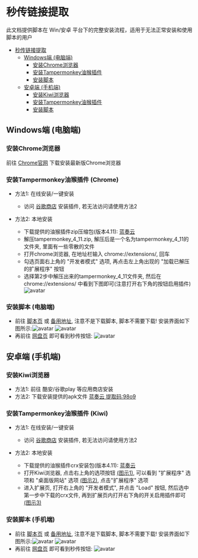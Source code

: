 # 秒传链接提取

此文档提供脚本在 Win/安卓 平台下的完整安装流程，适用于无法正常安装和使用脚本的用户

- [秒传链接提取](#秒传链接提取)
	- [Windows端 (电脑端)](#windows端-电脑端)
	  - [安装Chrome浏览器](#安装Chrome浏览器)
	  - [安装Tampermonkey油猴插件](#安装Tampermonkey油猴插件-Chrome)
	  - [安装脚本](#安装脚本-电脑端)
	- [安卓端 (手机端)](#安卓端-手机端)
	  - [安装Kiwi浏览器](#安装Kiwi浏览器)
	  - [安装Tampermonkey油猴插件](#安装Tampermonkey油猴插件-Kiwi)
	  - [安装脚本](#安装脚本-手机端)

## Windows端 (电脑端)

### 安装Chrome浏览器

前往 [Chrome官网](https://www.google.cn/chrome/) 下载安装最新版Chrome浏览器

### 安装Tampermonkey油猴插件 (Chrome)

- 方法1: 在线安装/一键安装
	- 访问 [谷歌商店](https://chrome.google.com/webstore/detail/tampermonkey/dhdgffkkebhmkfjojejmpbldmpobfkfo) 安装插件, 若无法访问请使用方法2

- 方法2: 本地安装
	- 下载提供的油猴插件zip压缩包(版本4.11): [蓝奏云](https://wwa.lanzous.com/iTHTthysa9i)
	- 解压tampermonkey_4_11.zip, 解压后是一个名为tampermonkey_4_11的文件夹, 里面有一些零散的文件
	- 打开chrome浏览器, 在地址栏输入 chrome://extensions/, 回车
	- 勾选页面右上角的 "开发者模式" 选项, 再点击左上角出现的 "加载已解压的扩展程序" 按钮
	- 选择第2步中解压出来的tampermonkey_4_11文件夹, 然后在 chrome://extensions/ 中看到下图即可(注意打开右下角的按钮启用插件)
	![avatar](https://pic.rmb.bdstatic.com/bjh/add4a026a7a32e3e0bc1e0ced7522957.png)

### 安装脚本 (电脑端)
- 前往 [脚本页](https://greasyfork.org/zh-CN/scripts/397324) 或 [备用地址](https://cdn.jsdelivr.net/gh/mengzonefire/dupan-rapid-extract@master/%E7%A7%92%E4%BC%A0%E9%93%BE%E6%8E%A5%E6%8F%90%E5%8F%96.user.js), 注意不是下载脚本, 脚本不需要下载! 安装界面如下图所示:![avatar](https://pic.rmb.bdstatic.com/bjh/11721eaa466bc76dacf0575d5f784b76.png) ![avatar](https://pic.rmb.bdstatic.com/bjh/89065004ba55061c9bdfa0f097a57617.png)
- 再前往 [网盘页](https://pan.baidu.com/) 即可看到秒传按钮:
![avatar](https://pic.rmb.bdstatic.com/bjh/906d935f1ca110f13b1e6afd763341ac.png)


## 安卓端 (手机端)

### 安装Kiwi浏览器
- 方法1: 前往 酷安/谷歌play 等应用商店安装
- 方法2: 下载安装提供的apk文件 [蓝奏云 提取码:98o9](https://wws.lanzous.com/ifNGXk8qcyf)

### 安装Tampermonkey油猴插件 (Kiwi)
- 方法1: 在线安装/一键安装
	- 访问 [谷歌商店](https://chrome.google.com/webstore/detail/tampermonkey/dhdgffkkebhmkfjojejmpbldmpobfkfo) 安装插件, 若无法访问请使用方法2

- 方法2: 本地安装
	- 下载提供的油猴插件crx安装包(版本4.11): [蓝奏云](https://wws.lanzous.com/iZzkRk8qd0h)
	- 打开Kiwi浏览器, 点击右上角的选项按钮 [(图示1)](https://pic.rmb.bdstatic.com/bjh/3cae4fb32add8b72e8b560e8f015c941.jpeg), 可以看到 "扩展程序" 选项和 "桌面版网站" 选项 [(图示2)](https://pic.rmb.bdstatic.com/bjh/0d2710ac7721100eba72b34d519204ac.jpeg), 点击"扩展程序" 选项
	- 进入扩展页, 打开右上角的 "开发者模式", 并点击 "Load" 按钮, 然后选中第一步中下载的crx文件, 再到扩展页内打开右下角的开关启用插件即可 [(图示3)](https://pic.rmb.bdstatic.com/bjh/0b5275f28d3e94787b592d700665077c.jpeg)

### 安装脚本 (手机端)
- 前往 [脚本页](https://greasyfork.org/zh-CN/scripts/397324) 或 [备用地址](https://cdn.jsdelivr.net/gh/mengzonefire/dupan-rapid-extract@master/%E7%A7%92%E4%BC%A0%E9%93%BE%E6%8E%A5%E6%8F%90%E5%8F%96.user.js), 注意不是下载脚本, 脚本不需要下载! 安装界面如下图所示:![avatar](https://pic.rmb.bdstatic.com/bjh/11721eaa466bc76dacf0575d5f784b76.png) ![avatar](https://pic.rmb.bdstatic.com/bjh/89065004ba55061c9bdfa0f097a57617.png)
- 再前往 [网盘页](https://pan.baidu.com/) 即可看到秒传按钮:
![avatar](https://pic.rmb.bdstatic.com/bjh/4b24deb39cff15453eb417567a10b5d9.jpeg)
